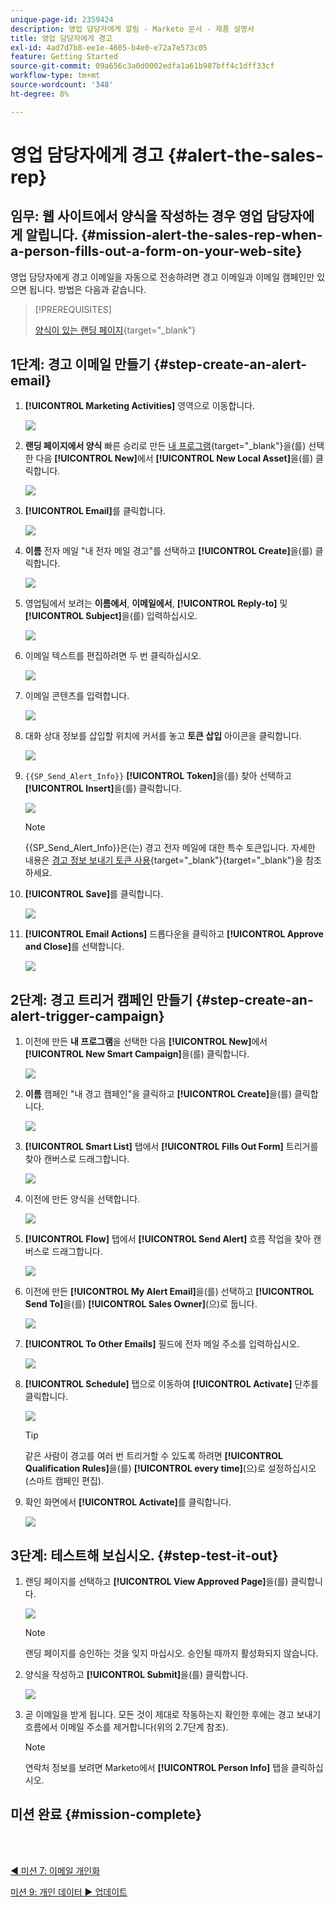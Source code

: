 ```yaml
---
unique-page-id: 2359424
description: 영업 담당자에게 알림 - Marketo 문서 - 제품 설명서
title: 영업 담당자에게 경고
exl-id: 4ad7d7b8-ee1e-4605-b4e0-e72a7e573c05
feature: Getting Started
source-git-commit: 09a656c3a0d0002edfa1a61b987bff4c1dff33cf
workflow-type: tm+mt
source-wordcount: '348'
ht-degree: 8%

---
```


# 영업 담당자에게 경고 {#alert-the-sales-rep}

## 임무: 웹 사이트에서 양식을 작성하는 경우 영업 담당자에게 알립니다. {#mission-alert-the-sales-rep-when-a-person-fills-out-a-form-on-your-web-site}

영업 담당자에게 경고 이메일을 자동으로 전송하려면 경고 이메일과 이메일 캠페인만 있으면 됩니다. 방법은 다음과 같습니다.

>[!PREREQUISITES]
>
>[양식이 있는 랜딩 페이지](/help/marketo/getting-started/quick-wins/landing-page-with-a-form.md){target="_blank"}

## 1단계: 경고 이메일 만들기 {#step-create-an-alert-email}

1. **[!UICONTROL Marketing Activities]** 영역으로 이동합니다.

   ![](assets/alert-the-sales-rep-1.png)

1. **랜딩 페이지에서 양식** 빠른 승리로 만든 [내 프로그램](/help/marketo/getting-started/quick-wins/landing-page-with-a-form.md){target="_blank"}을(를) 선택한 다음 **[!UICONTROL New]**&#x200B;에서 **[!UICONTROL New Local Asset]**&#x200B;을(를) 클릭합니다.

   ![](assets/alert-the-sales-rep-2.png)

1. **[!UICONTROL Email]**&#x200B;를 클릭합니다.

   ![](assets/alert-the-sales-rep-3.png)

1. **이름** 전자 메일 &quot;내 전자 메일 경고&quot;를 선택하고 **[!UICONTROL Create]**&#x200B;을(를) 클릭합니다.

   ![](assets/alert-the-sales-rep-4.png)

1. 영업팀에서 보려는 **이름에서**, **이메일에서**, **[!UICONTROL Reply-to]** 및 **[!UICONTROL Subject]**&#x200B;을(를) 입력하십시오.

   ![](assets/alert-the-sales-rep-5.png)

1. 이메일 텍스트를 편집하려면 두 번 클릭하십시오.

   ![](assets/alert-the-sales-rep-6.png)

1. 이메일 콘텐츠를 입력합니다.

   ![](assets/alert-the-sales-rep-7.png)

1. 대화 상대 정보를 삽입할 위치에 커서를 놓고 **토큰 삽입** 아이콘을 클릭합니다.

   ![](assets/alert-the-sales-rep-8.png)

1. `{{SP_Send_Alert_Info}}` **[!UICONTROL Token]**&#x200B;을(를) 찾아 선택하고 **[!UICONTROL Insert]**&#x200B;을(를) 클릭합니다.

   ![](assets/alert-the-sales-rep-9.png)

   >[!NOTE]
   >
   >{{SP_Send_Alert_Info}}은(는) 경고 전자 메일에 대한 특수 토큰입니다. 자세한 내용은 [경고 정보 보내기 토큰 사용](/help/marketo/product-docs/email-marketing/general/using-tokens/use-the-send-alert-info-token.md){target="_blank"}{target="_blank"}을 참조하세요.

1. **[!UICONTROL Save]**&#x200B;를 클릭합니다.

   ![](assets/alert-the-sales-rep-10.png)

1. **[!UICONTROL Email Actions]** 드롭다운을 클릭하고 **[!UICONTROL Approve and Close]**&#x200B;를 선택합니다.

   ![](assets/alert-the-sales-rep-11.png)

## 2단계: 경고 트리거 캠페인 만들기 {#step-create-an-alert-trigger-campaign}

1. 이전에 만든 **내 프로그램**&#x200B;을 선택한 다음 **[!UICONTROL New]**&#x200B;에서 **[!UICONTROL New Smart Campaign]**&#x200B;을(를) 클릭합니다.

   ![](assets/alert-the-sales-rep-12.png)

1. **이름** 캠페인 &quot;내 경고 캠페인&quot;을 클릭하고 **[!UICONTROL Create]**&#x200B;을(를) 클릭합니다.

   ![](assets/alert-the-sales-rep-13.png)

1. **[!UICONTROL Smart List]** 탭에서 **[!UICONTROL Fills Out Form]** 트리거를 찾아 캔버스로 드래그합니다.

   ![](assets/alert-the-sales-rep-14.png)

1. 이전에 만든 양식을 선택합니다.

   ![](assets/alert-the-sales-rep-15.png)

1. **[!UICONTROL Flow]** 탭에서 **[!UICONTROL Send Alert]** 흐름 작업을 찾아 캔버스로 드래그합니다.

   ![](assets/alert-the-sales-rep-16.png)

1. 이전에 만든 **[!UICONTROL My Alert Email]**&#x200B;을(를) 선택하고 **[!UICONTROL Send To]**&#x200B;을(를) **[!UICONTROL Sales Owner]**(으)로 둡니다.

   ![](assets/alert-the-sales-rep-17.png)

1. **[!UICONTROL To Other Emails]** 필드에 전자 메일 주소를 입력하십시오.

   ![](assets/alert-the-sales-rep-18.png)

1. **[!UICONTROL Schedule]** 탭으로 이동하여 **[!UICONTROL Activate]** 단추를 클릭합니다.

   ![](assets/alert-the-sales-rep-19.png)

   >[!TIP]
   >
   >같은 사람이 경고를 여러 번 트리거할 수 있도록 하려면 **[!UICONTROL Qualification Rules]**&#x200B;을(를) **[!UICONTROL every time]**(으)로 설정하십시오(스마트 캠페인 편집).

1. 확인 화면에서 **[!UICONTROL Activate]**&#x200B;를 클릭합니다.

   ![](assets/alert-the-sales-rep-20.png)

## 3단계: 테스트해 보십시오. {#step-test-it-out}

1. 랜딩 페이지를 선택하고 **[!UICONTROL View Approved Page]**&#x200B;을(를) 클릭합니다.

   ![](assets/alert-the-sales-21.png)

   >[!NOTE]
   >
   >랜딩 페이지를 승인하는 것을 잊지 마십시오. 승인될 때까지 활성화되지 않습니다.

1. 양식을 작성하고 **[!UICONTROL Submit]**&#x200B;을(를) 클릭합니다.

   ![](assets/alert-the-sales-22.png)

1. 곧 이메일을 받게 됩니다. 모든 것이 제대로 작동하는지 확인한 후에는 경고 보내기 흐름에서 이메일 주소를 제거합니다(위의 2.7단계 참조).

   >[!NOTE]
   >
   >연락처 정보를 보려면 Marketo에서 **[!UICONTROL Person Info]** 탭을 클릭하십시오.

## 미션 완료 {#mission-complete}

<br> 

[◄ 미션 7: 이메일 개인화](/help/marketo/getting-started/quick-wins/personalize-an-email.md)

[미션 9: 개인 데이터 ► 업데이트](/help/marketo/getting-started/quick-wins/update-person-data.md)
